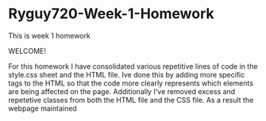# Ryguy720-Week-1-Homework
This is week 1 homework

WELCOME!

For this homework I have consolidated various repetitive lines of code in the style.css sheet and the HTML file. Ive done this by adding more specific tags to the HTML so that the code more clearly represents which elements are being affected on the page. Additionally I've removed excess and repetetive classes from both the HTML file and the CSS file. As a result the webpage maintained 
